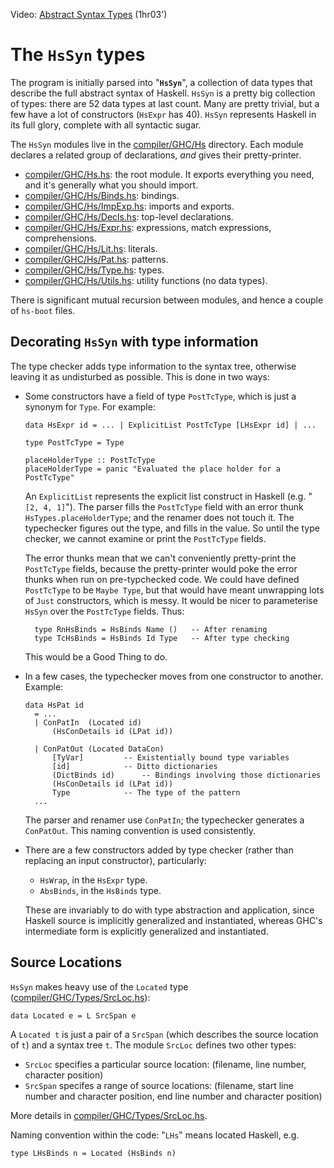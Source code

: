
Video: [Abstract Syntax Types](http://www.youtube.com/watch?v=lw7kbUvAmK4&list=PLBkRCigjPwyeCSD_DFxpd246YIF7_RDDI) (1hr03')

# The `HsSyn` types


The program is initially parsed into "**`HsSyn`**", a collection of data types that describe the full abstract syntax of Haskell.  `HsSyn` is a pretty big collection of types: there are 52 data types at last count.  Many are pretty trivial, but a few have a lot of constructors (`HsExpr` has 40).  `HsSyn` represents Haskell in its full glory, complete with all syntactic sugar.


The `HsSyn` modules live in the [compiler/GHC/Hs](https://gitlab.haskell.org/ghc/ghc/blob/master/compiler/GHC/Hs) directory.  Each module declares a related group of declarations, *and* gives their pretty-printer.

- [compiler/GHC/Hs.hs](https://gitlab.haskell.org/ghc/ghc/blob/master/compiler/GHC/Hs.hs): the root module.  It exports everything you need, and it's generally what you should import.
- [compiler/GHC/Hs/Binds.hs](https://gitlab.haskell.org/ghc/ghc/blob/master/compiler/GHC/Hs/Binds.hs): bindings.
- [compiler/GHC/Hs/ImpExp.hs](https://gitlab.haskell.org/ghc/ghc/blob/master/compiler/GHC/Hs/ImpExp.hs): imports and exports.
- [compiler/GHC/Hs/Decls.hs](https://gitlab.haskell.org/ghc/ghc/blob/master/compiler/GHC/Hs/Decls.hs): top-level declarations.
- [compiler/GHC/Hs/Expr.hs](https://gitlab.haskell.org/ghc/ghc/blob/master/compiler/GHC/Hs/Expr.hs): expressions, match expressions, comprehensions.
- [compiler/GHC/Hs/Lit.hs](https://gitlab.haskell.org/ghc/ghc/blob/master/compiler/GHC/Hs/Lit.hs): literals.
- [compiler/GHC/Hs/Pat.hs](https://gitlab.haskell.org/ghc/ghc/blob/master/compiler/GHC/Hs/Pat.hs): patterns.
- [compiler/GHC/Hs/Type.hs](https://gitlab.haskell.org/ghc/ghc/blob/master/compiler/GHC/Hs/Type.hs): types.
- [compiler/GHC/Hs/Utils.hs](https://gitlab.haskell.org/ghc/ghc/blob/master/compiler/GHC/Hs/Utils.hs): utility functions (no data types).


There is significant mutual recursion between modules, and hence a couple of `hs-boot` files.

## Decorating `HsSyn` with type information


The type checker adds type information to the syntax tree, otherwise leaving it as undisturbed as possible.  This is done in two ways:

- Some constructors have a field of type `PostTcType`, which is just a synonym for `Type`. For example:

  ```wiki
  data HsExpr id = ... | ExplicitList PostTcType [LHsExpr id] | ...

  type PostTcType = Type

  placeHolderType :: PostTcType
  placeHolderType = panic "Evaluated the place holder for a PostTcType"
  ```

  An `ExplicitList` represents the explicit list construct in Haskell (e.g. "`[2, 4, 1]`"). The parser fills the `PostTcType` field with an error thunk `HsTypes.placeHolderType`; and the renamer does not touch it.  The typechecker figures out the type, and fills in the value.  So until the type checker, we cannot examine or print the `PostTcType` fields.

  The error thunks mean that we can't conveniently pretty-print the `PostTcType` fields, because the pretty-printer would poke the error thunks when run on pre-typchecked code.  We could have defined `PostTcType` to be `Maybe Type`, but that would have meant unwrapping lots of `Just` constructors, which is messy.  It would be nicer to parameterise `HsSyn` over the `PostTcType` fields.  Thus:

  ```wiki
    type RnHsBinds = HsBinds Name ()   -- After renaming
    type TcHsBinds = HsBinds Id Type   -- After type checking
  ```

  This would be a Good Thing to do.

- In a few cases, the typechecker moves from one constructor to another.  Example:

  ```wiki
  data HsPat id
    = ...
    | ConPatIn	(Located id)
  		(HsConDetails id (LPat id))

    | ConPatOut	(Located DataCon)
  		[TyVar]			-- Existentially bound type variables
  		[id]			-- Ditto dictionaries
  		(DictBinds id)		-- Bindings involving those dictionaries
  		(HsConDetails id (LPat id))
  		Type    		-- The type of the pattern
    ...
  ```

  The parser and renamer use `ConPatIn`; the typechecker generates a `ConPatOut`. This naming convention is used consistently.

- There are a few constructors added by type checker (rather than replacing an input constructor), particularly:

  - `HsWrap`, in the `HsExpr` type.
  - `AbsBinds`, in the `HsBinds` type.

  These are invariably to do with type abstraction and application, since Haskell source is implicitly generalized and instantiated, whereas GHC's intermediate form is explicitly generalized and instantiated.

## Source Locations

`HsSyn` makes heavy use of the `Located` type ([compiler/GHC/Types/SrcLoc.hs](https://gitlab.haskell.org/ghc/ghc/blob/master/compiler/GHC/Types/SrcLoc.hs)):

```wiki
data Located e = L SrcSpan e
```


A `Located t` is just a pair of a `SrcSpan` (which describes the source location of `t`) and a syntax tree `t`.  The module `SrcLoc` defines two other types:

- `SrcLoc` specifies a particular source location: (filename, line number, character position)
- `SrcSpan` specifes a range of source locations: (filename, start line number and character position, end line number and character position)


More details in [compiler/GHC/Types/SrcLoc.hs](https://gitlab.haskell.org/ghc/ghc/blob/master/compiler/GHC/Types/SrcLoc.hs).


Naming convention within the code: "`LHs`" means located Haskell, e.g.

```wiki
type LHsBinds n = Located (HsBinds n)
```
